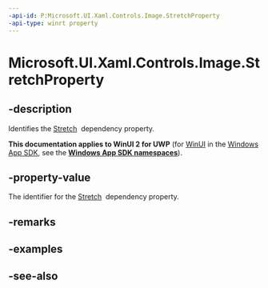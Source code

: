 ```yaml
---
-api-id: P:Microsoft.UI.Xaml.Controls.Image.StretchProperty
-api-type: winrt property
---
```


<!-- Property syntax
public Windows.UI.Xaml.DependencyProperty StretchProperty { get; }
-->

# Microsoft.UI.Xaml.Controls.Image.StretchProperty

## -description
Identifies the [Stretch](image_stretch.md)  dependency property.

**This documentation applies to WinUI 2 for UWP** (for [WinUI](/windows/apps/winui/winui3/) in the [Windows App SDK](/windows/apps/windows-app-sdk/), see the **[Windows App SDK namespaces](/windows/windows-app-sdk/api/winrt/)**).

## -property-value
The identifier for the [Stretch](image_stretch.md)  dependency property.

## -remarks

## -examples

## -see-also
